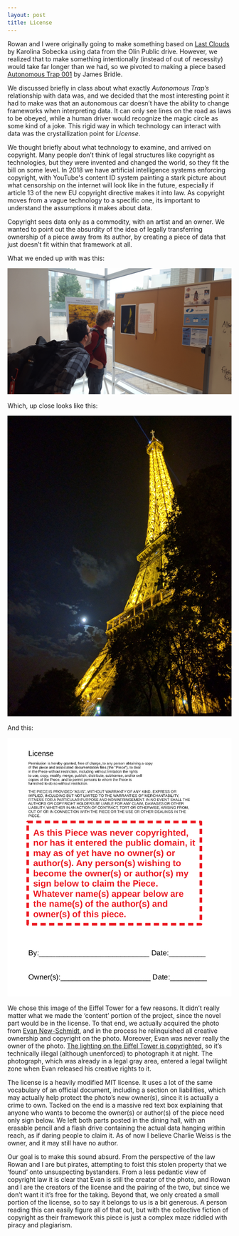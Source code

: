 ```yaml
---
layout: post
title: License
---
```

Rowan and I were originally going to make something based on [Last Clouds](http://www.amateurhuman.org/last-clouds) by Karolina Sobecka using data from the Olin Public drive. However, we realized that to make something intentionally (instead of out of necessity) would take far longer than we had, so we pivoted to making a piece based [Autonomous Trap 001](https://www.vice.com/en_us/article/ywwba5/meet-the-artist-using-ritual-magic-to-trap-self-driving-cars) by James Bridle.

We discussed briefly in class about what exactly _Autonomous Trap’s_ relationship with data was, and we decided that the most interesting point it had to make was that an autonomous car doesn’t have the ability to change frameworks when interpreting data. It can only see lines on the road as laws to be obeyed, while a human driver would recognize the magic circle as some kind of a joke. This rigid way in which technology can interact with data was the crystallization point for _License_.

We thought briefly about what technology to examine, and arrived on copyright. Many people don’t think of legal structures like copyright as technologies, but they were invented and changed the world, so they fit the bill on some level. In 2018 we have artificial intelligence systems enforcing copyright, with YouTube's content ID system painting a stark picture about what censorship on the internet will look like in the future, especially if article 13 of the new EU copyright directive makes it into law. As copyright moves from a vague technology to a specific one, its important to understand the assumptions it makes about data.

Copyright sees data only as a commodity, with an artist and an owner. We wanted to point out the absurdity of the idea of legally transferring ownership of a piece away from its author, by creating a piece of data that just doesn’t fit within that framework at all.

What we ended up with was this:

![](/img/license_hall.jpg)

Which, up close looks like this:

![](/img/tower.jpg)

And this:

![](/img/license.png)

We chose this image of the Eiffel Tower for a few reasons. It didn’t really matter what we made the ‘content’ portion of the project, since the novel part would be in the license. To that end, we actually acquired the photo from [Evan New-Schmidt](https://evan.new-schmidt.com/), and in the process he relinquished all creative ownership and copyright on the photo. Moreover, Evan was never really the owner of the photo. [The lighting on the Eiffel Tower is copyrighted](https://alj.orangenius.com/night-photos-eiffel-tower-violate-copyright/), so it’s technically illegal (although unenforced) to photograph it at night. The photograph, which was already in a legal gray area, entered a legal twilight zone when Evan released his creative rights to it.

The license is a heavily modified MIT license. It uses a lot of the same vocabulary of an official document, including a section on liabilities, which may actually help protect the photo’s new owner(s), since it is actually a crime to own. Tacked on the end is a massive red text box explaining that anyone who wants to become the owner(s) or author(s) of the piece need only sign below. We left both parts posted in the dining hall, with an erasable pencil and a flash drive containing the actual data hanging within reach, as if daring people to claim it. As of now I believe Charlie Weiss is the owner, and it may still have no author.

Our goal is to make this sound absurd. From the perspective of the law Rowan and I are but pirates, attempting to foist this stolen property that we ‘found’ onto unsuspecting bystanders. From a less pedantic view of copyright law it is clear that Evan is still the creator of the photo, and Rowan and I are the creators of the license and the pairing of the two, but since we don’t want it it’s free for the taking. Beyond that, we only created a small portion of the license, so to say it belongs to us is a bit generous. A person reading this can easily figure all of that out, but with the collective fiction of copyright as their framework this piece is just a complex maze riddled with piracy and plagiarism. 
